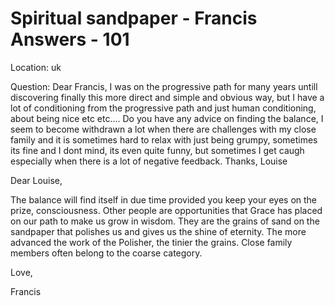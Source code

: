 # Spiritual sandpaper - Francis Answers - 101

Location: uk 

Question: Dear Francis, I was on the progressive path for many years untill discovering finally this more direct and simple and obvious way, but I have a lot of conditioning from the progressive path and just human conditioning, about being nice etc etc.... Do you have any advice on finding the balance, I seem to become withdrawn a lot when there are challenges with my close family and it is sometimes hard to relax with just being grumpy, sometimes its fine and I dont mind, its even quite funny, but sometimes I get caugh especially when there is a lot of negative feedback. Thanks, Louise

Dear Louise,

The balance will find itself in due time provided you keep your eyes on the prize, consciousness. Other people are opportunities that Grace has placed on our path to make us grow in wisdom. They are the grains of sand on the sandpaper that polishes us and gives us the shine of eternity. The more advanced the work of the Polisher, the tinier the grains. Close family members often belong to the coarse category. 

Love,

Francis

